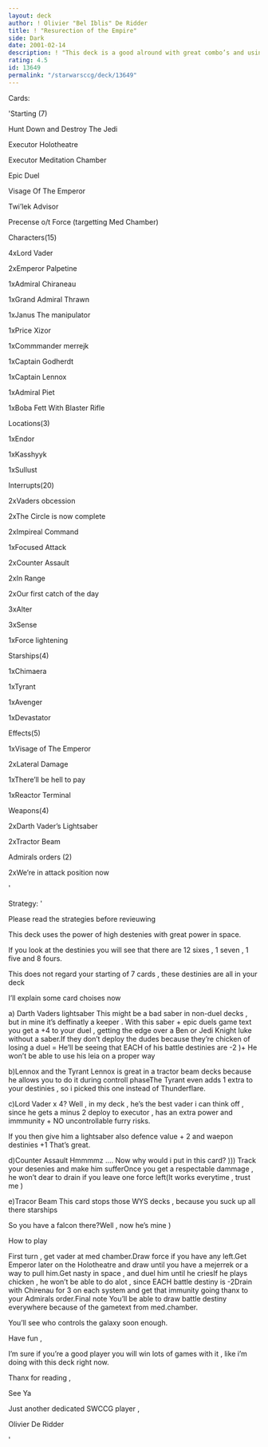 ```yaml
---
layout: deck
author: ! Olivier "Bel Iblis" De Ridder
title: ! "Resurection of the Empire"
side: Dark
date: 2001-02-14
description: ! "This deck is a good alround with great combo’s and using strategies long forgotten.The deck goes 19-1"
rating: 4.5
id: 13649
permalink: "/starwarsccg/deck/13649"
---
```

Cards: 

'Starting (7)

Hunt Down and Destroy The Jedi

Executor  Holotheatre

Executor  Meditation Chamber

Epic Duel

Visage Of The Emperor

Twi’lek Advisor

Precense o/t Force (targetting Med Chamber)


Characters(15)

4xLord Vader 

2xEmperor Palpetine

1xAdmiral Chiraneau

1xGrand Admiral Thrawn

1xJanus The manipulator

1xPrice Xizor

1xCommmander merrejk

1xCaptain Godherdt

1xCaptain Lennox

1xAdmiral Piet

1xBoba Fett With Blaster Rifle


Locations(3)

1xEndor 

1xKasshyyk

1xSullust


Interrupts(20)

2xVaders obcession 

2xThe Circle is now complete

2xImpireal Command

1xFocused Attack

2xCounter Assault

2xIn Range

2xOur first catch of the day

3xAlter

3xSense

1xForce lightening


Starships(4)

1xChimaera

1xTyrant

1xAvenger

1xDevastator


Effects(5)

1xVisage of The Emperor

2xLateral Damage

1xThere’ll be hell to pay

1xReactor Terminal


Weapons(4)

2xDarth Vader’s Lightsaber

2xTractor Beam


Admirals orders (2)

2xWe’re in attack position now

'

Strategy: '

Please read the strategies before revieuwing


This deck uses the power of high destenies with great power in space.


If you look at the destinies you will see that there are 12 sixes , 1 seven , 1 five and 8 fours.

This does not regard your starting of 7 cards , these destinies are all in your deck


I’ll explain some card choises now 


a) Darth Vaders lightsaber  This might be a bad saber in non-duel decks , but in mine it’s deffinatly a keeper . With this saber + epic duels game text you get a +4 to your duel , getting the edge over a Ben or Jedi Knight luke without a saber.If they don’t deploy the dudes because they’re chicken of losing a duel = He’ll be seeing that EACH of his battle destinies are -2 )+ He won’t be able to use his leia on a proper way


b)Lennox and the Tyrant  Lennox is great in a tractor beam decks because he allows you to do it during controll phaseThe Tyrant even adds 1 extra to your destinies , so i picked this one instead of Thunderflare.


c)Lord Vader x 4?  Well , in my deck , he’s the best vader i can think off , since he gets a minus 2 deploy to executor , has an extra power and immmunity + NO uncontrollable furry risks.

If you then give him a lightsaber  also defence value + 2 and waepon destinies +1  That’s great.


d)Counter Assault  Hmmmmz .... Now why would i put in this card? ))) Track your desenies and make him sufferOnce you get a respectable dammage , he won’t dear to drain if you leave one force left(It works everytime , trust me )


e)Tracor Beam  This card stops those WYS decks , because you suck up all there starships

So you have a falcon there?Well , now he’s mine )


How to play 


First turn , get vader at med chamber.Draw force if you have any left.Get Emperor later on the Holotheatre and draw until you have a mejerrek or a way to pull him.Get nasty in space , and duel him until he criesIf he plays chicken , he won’t be able to do alot , since EACH battle destiny is -2Drain with Chirenau for 3 on each system and get that immunity going thanx to your Admirals order.Final note  You’ll be able to draw battle destiny everywhere because of the gametext from med.chamber.


You’ll see who controls the galaxy soon enough.


Have fun ,

I’m sure if you’re a good player you will win lots of games with it , like i’m doing with this deck right now.


Thanx for reading ,

See Ya


Just another dedicated SWCCG player ,

Olivier De Ridder

'
